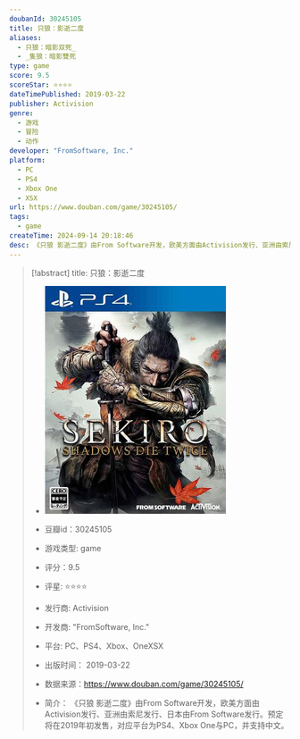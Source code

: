 ```yaml
---
doubanId: 30245105
title: 只狼：影逝二度 
aliases: 
  - 只狼：暗影双死_
  - _隻狼：暗影雙死
type: game  
score: 9.5
scoreStar: ⭐⭐⭐⭐
dateTimePublished: 2019-03-22
publisher: Activision
genre: 
  - 游戏
  - 冒险
  - 动作
developer: "FromSoftware, Inc."
platform: 
  - PC
  - PS4
  - Xbox One
  - XSX
url: https://www.douban.com/game/30245105/
tags:  
  - game
createTime: 2024-09-14 20:18:46
desc: 《只狼 影逝二度》由From Software开发，欧美方面由Activision发行、亚洲由索尼发行、日本由From Software发行。预定将在2019年初发售，对应平台为PS4、Xbox One与PC，并支持中文。
---
```


> [!abstract] title: 只狼：影逝二度   
> - ![image|200](assets/s29960207.jpg)
> 
> - 豆瓣id：30245105
> - 游戏类型: game  
> - 评分：9.5
> - 评星: ⭐⭐⭐⭐
> - 发行商: Activision
> - 开发商: "FromSoftware, Inc."
> - 平台: PC、PS4、Xbox、OneXSX</tag>
> 
> - 出版时间： 2019-03-22
> - 数据来源：https://www.douban.com/game/30245105/
> - 简介： 《只狼 影逝二度》由From Software开发，欧美方面由Activision发行、亚洲由索尼发行、日本由From Software发行。预定将在2019年初发售，对应平台为PS4、Xbox One与PC，并支持中文。
